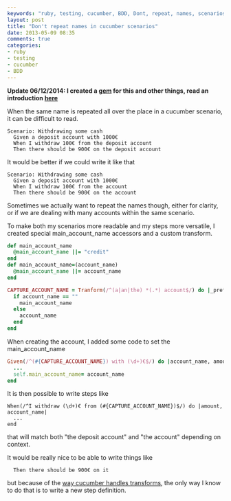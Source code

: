 ```yaml
---
keywords: "ruby, testing, cucumber, BDD, Dont, repeat, names, scenarios"
layout: post
title: "Don't repeat names in cucumber scenarios"
date: 2013-05-09 08:35
comments: true
categories:
- ruby
- testing
- cucumber
- BDD
---
```

**Update 06/12/2014: I created a [gem](https://github.com/philou/cucumber_tricks) for this and other things, read an introduction [here](http://philippe.bourgau.net//)**

When the same name is repeated all over the place in a cucumber scenario, it can be difficult to read.
```gherkin
Scenario: Withdrawing some cash
  Given a deposit account with 1000€
  When I withdraw 100€ from the deposit account
  Then there should be 900€ on the deposit account
```
It would be better if we could write it like that
```gherkin
Scenario: Withdrawing some cash
  Given a deposit account with 1000€
  When I withdraw 100€ from the account
  Then there should be 900€ on the account
```
Sometimes we actually want to repeat the names though, either for clarity, or if we are dealing with many accounts within the same scenario.

To make both my scenarios more readable and my steps more versatile, I created special main_account_name accessors and a custom transform.
```ruby
def main_account_name
  @main_account_name ||= "credit"
end
def main_account_name=(account_name)
  @main_account_name ||= account_name
end

CAPTURE_ACCOUNT_NAME = Tranform(/^(a|an|the) *(.*) account$/) do |_prefix, account_name|
  if account_name == ""
    main_account_name
  else
    account_name
  end
end
```
When creating the account, I added some code to set the main_account_name
```ruby
Given(/^(#{CAPTURE_ACCOUNT_NAME}) with (\d+)€$/) do |account_name, amount|
  ...
  self.main_account_name= account_name
end
```
It is then possible to write steps like
```
When(/^I withdraw (\d+)€ from (#{CAPTURE_ACCOUNT_NAME})$/) do |amount, account_name|
  ...
end
```
that will match both "the deposit account" and "the account" depending on context.

It would be really nice to be able to write things like
```gherkin
  Then there should be 900€ on it
```
but because of the [way cucumber handles transforms](/if-new-cucumber-transform-breaks-everyhing-dot-dot-dot/), the only way I know to do that is to write a new step definition.


